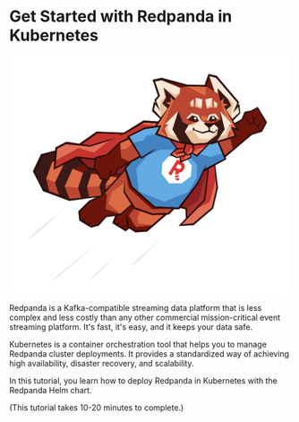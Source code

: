 # Get Started with Redpanda in Kubernetes

![Super panda](./images/super-panda.png)

Redpanda is a Kafka-compatible streaming data platform that is less complex and less costly than any other commercial mission-critical event streaming platform. It's fast, it's easy, and it keeps your data safe.

Kubernetes is a container orchestration tool that helps you to manage Redpanda cluster deployments. It provides a standardized way of achieving high availability, disaster recovery, and scalability.

In this tutorial, you learn how to deploy Redpanda in Kubernetes with the Redpanda Helm chart.

(This tutorial takes 10-20 minutes to complete.)